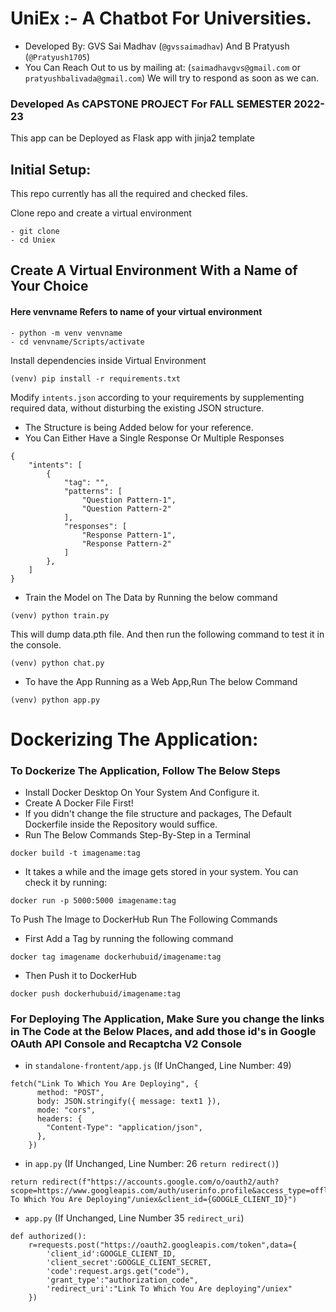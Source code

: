 # UniEx :- A Chatbot For Universities.
- Developed By:  GVS Sai Madhav (`@gvssaimadhav`) And B Pratyush (`@Pratyush1705`)
- You Can Reach Out to us by mailing at: (`saimadhavgvs@gmail.com` or `pratyushbalivada@gmail.com`) We will try to respond as soon as we can.
### Developed As CAPSTONE PROJECT For FALL SEMESTER 2022-23

This app can be Deployed as Flask app with jinja2 template

## Initial Setup:

This repo currently has all the required and checked files.

Clone repo and create a virtual environment

```
- git clone 
- cd Uniex
```
## Create A Virtual Environment With a Name of Your Choice
#### Here venvname Refers to name of your virtual environment
```
- python -m venv venvname
- cd venvname/Scripts/activate
```

Install dependencies inside Virtual Environment

```
(venv) pip install -r requirements.txt
```

Modify `intents.json` according to your requirements by supplementing required data, without disturbing the existing JSON structure.

- The Structure is being Added below for your reference.
- You Can Either Have a Single Response Or Multiple Responses

```
{
    "intents": [
        {
            "tag": "",
            "patterns": [
                "Question Pattern-1",
                "Question Pattern-2"
            ],
            "responses": [
                "Response Pattern-1",
                "Response Pattern-2"
            ]
        },
    ]
}
```
- Train the Model on The Data by Running the below command

```
(venv) python train.py
```

This will dump data.pth file. And then run the following command to test it in the console.

```
(venv) python chat.py
```
- To have the App Running as a Web App,Run The below Command

```
(venv) python app.py
```

# Dockerizing The Application:

### To Dockerize The Application, Follow The Below Steps
- Install Docker Desktop On Your System And Configure it.
- Create A Docker File First!
- If you didn't change the file structure and packages, The Default Dockerfile inside the Repository would suffice.
- Run The Below Commands Step-By-Step in a Terminal
```
docker build -t imagename:tag
```
- It takes a while and the image gets stored in your system. You can check it by running:
```
docker run -p 5000:5000 imagename:tag
```
 To Push The Image to DockerHub Run The Following Commands

 - First Add a Tag by running the following command
 ```
docker tag imagename dockerhubuid/imagename:tag
```
- Then Push it to DockerHub
```
docker push dockerhubuid/imagename:tag
```

### For Deploying The Application, Make Sure you change the links in The Code at the Below Places, and add those id's in Google OAuth API Console and Recaptcha V2 Console
  
- in `standalone-frontent/app.js`
(If UnChanged, Line Number: 49)
```
fetch("Link To Which You Are Deploying", {
      method: "POST",
      body: JSON.stringify({ message: text1 }),
      mode: "cors",
      headers: {
        "Content-Type": "application/json",
      },
    })
```
- in `app.py` (If Unchanged, Line Number: 26 `return redirect()`)
```
return redirect(f"https://accounts.google.com/o/oauth2/auth?scope=https://www.googleapis.com/auth/userinfo.profile&access_type=offline&include_granted_scopes=true&response_type=code&redirect_uri="Link To Which You Are Deploying"/uniex&client_id={GOOGLE_CLIENT_ID}")
```
- `app.py` (If Unchanged, Line Number 35 `redirect_uri`)
```
def authorized():
    r=requests.post("https://oauth2.googleapis.com/token",data={
        'client_id':GOOGLE_CLIENT_ID,
        'client_secret':GOOGLE_CLIENT_SECRET,
        'code':request.args.get("code"),
        'grant_type':"authorization_code",
        'redirect_uri':"Link To Which You Are deploying"/uniex"
    })
```